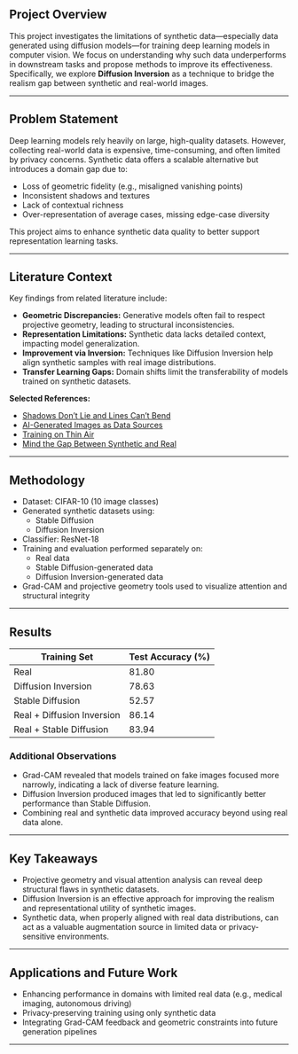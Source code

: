 ## Project Overview

This project investigates the limitations of synthetic data—especially data generated using diffusion models—for training deep learning models in computer vision. We focus on understanding why such data underperforms in downstream tasks and propose methods to improve its effectiveness. Specifically, we explore **Diffusion Inversion** as a technique to bridge the realism gap between synthetic and real-world images.

---

## Problem Statement

Deep learning models rely heavily on large, high-quality datasets. However, collecting real-world data is expensive, time-consuming, and often limited by privacy concerns. Synthetic data offers a scalable alternative but introduces a domain gap due to:

- Loss of geometric fidelity (e.g., misaligned vanishing points)
- Inconsistent shadows and textures
- Lack of contextual richness
- Over-representation of average cases, missing edge-case diversity

This project aims to enhance synthetic data quality to better support representation learning tasks.

---

## Literature Context

Key findings from related literature include:

- **Geometric Discrepancies:** Generative models often fail to respect projective geometry, leading to structural inconsistencies.
- **Representation Limitations:** Synthetic data lacks detailed context, impacting model generalization.
- **Improvement via Inversion:** Techniques like Diffusion Inversion help align synthetic samples with real image distributions.
- **Transfer Learning Gaps:** Domain shifts limit the transferability of models trained on synthetic datasets.

**Selected References:**
- [Shadows Don’t Lie and Lines Can’t Bend](https://projective-geometry.github.io/)
- [AI-Generated Images as Data Sources](https://arxiv.org/pdf/2310.01830)
- [Training on Thin Air](https://sites.google.com/view/diffusion-inversion)
- [Mind the Gap Between Synthetic and Real](https://arxiv.org/pdf/2405.03243)

---

## Methodology

- Dataset: CIFAR-10 (10 image classes)
- Generated synthetic datasets using:
  - Stable Diffusion
  - Diffusion Inversion
- Classifier: ResNet-18
- Training and evaluation performed separately on:
  - Real data
  - Stable Diffusion-generated data
  - Diffusion Inversion-generated data
- Grad-CAM and projective geometry tools used to visualize attention and structural integrity

---

## Results

| Training Set                | Test Accuracy (%) |
|----------------------------|-------------------|
| Real                       | 81.80             |
| Diffusion Inversion        | 78.63             |
| Stable Diffusion           | 52.57             |
| Real + Diffusion Inversion | 86.14             |
| Real + Stable Diffusion    | 83.94             |

### Additional Observations

- Grad-CAM revealed that models trained on fake images focused more narrowly, indicating a lack of diverse feature learning.
- Diffusion Inversion produced images that led to significantly better performance than Stable Diffusion.
- Combining real and synthetic data improved accuracy beyond using real data alone.

---

## Key Takeaways

- Projective geometry and visual attention analysis can reveal deep structural flaws in synthetic datasets.
- Diffusion Inversion is an effective approach for improving the realism and representational utility of synthetic images.
- Synthetic data, when properly aligned with real data distributions, can act as a valuable augmentation source in limited data or privacy-sensitive environments.

---

## Applications and Future Work

- Enhancing performance in domains with limited real data (e.g., medical imaging, autonomous driving)
- Privacy-preserving training using only synthetic data
- Integrating Grad-CAM feedback and geometric constraints into future generation pipelines

---
